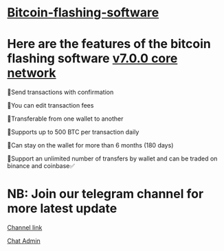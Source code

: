 # [Bitcoin-flashing-software](https://t.me/coathox)
# Here are the features of the bitcoin flashing software [v7.0.0 core network](https://t.me/coathox)

📌Send transactions with confirmation

📌You can edit transaction fees

📌Transferable from one wallet to another

📌Supports up to 500 BTC per transaction daily

📌Can stay on the wallet for more than 6 months (180 days)

📌Support an unlimited number of transfers by wallet and can be traded on binance and coinbase✅


# NB: Join our telegram channel for more latest update  
[Channel link](https://t.me/bitcoin_flashing)

[Chat Admin](https://t.me/coathox)

